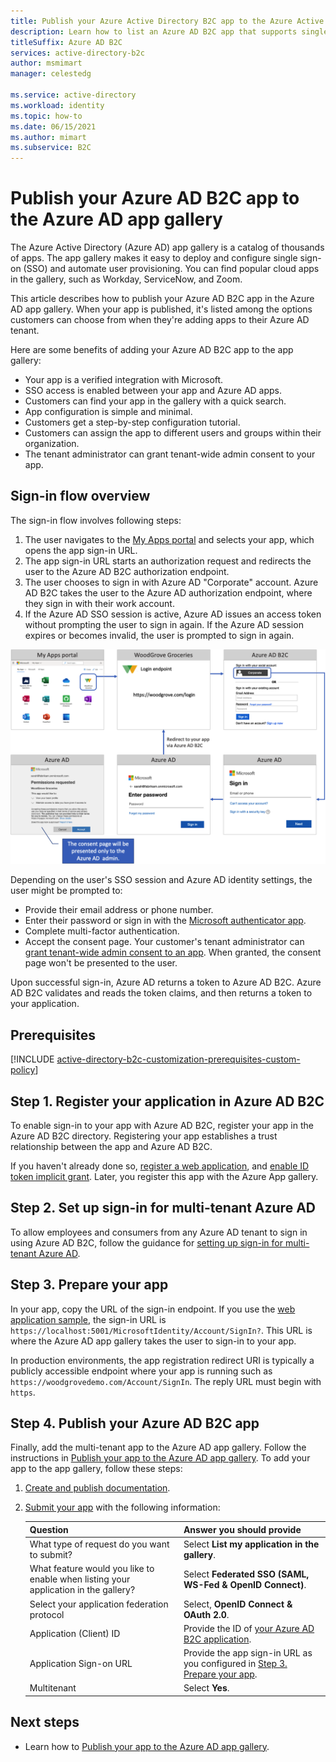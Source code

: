 ```yaml
---
title: Publish your Azure Active Directory B2C app to the Azure Active Directory app gallery
description: Learn how to list an Azure AD B2C app that supports single sign-on in the Azure Active Directory app gallery.
titleSuffix: Azure AD B2C
services: active-directory-b2c
author: msmimart
manager: celestedg

ms.service: active-directory
ms.workload: identity
ms.topic: how-to
ms.date: 06/15/2021
ms.author: mimart
ms.subservice: B2C
---
```


# Publish your Azure AD B2C app to the Azure AD app gallery

The Azure Active Directory (Azure AD) app gallery is a catalog of thousands of apps. The app gallery makes it easy to deploy and configure single sign-on (SSO) and automate user provisioning. You can find popular cloud apps in the gallery, such as Workday, ServiceNow, and Zoom.

This article describes how to publish your Azure AD B2C app in the Azure AD app gallery. When your app is published, it's listed among the options customers can choose from when they're adding apps to their Azure AD tenant.

Here are some benefits of adding your Azure AD B2C app to the app gallery:  

- Your app is a verified integration with Microsoft.
- SSO access is enabled between your app and Azure AD apps.
- Customers can find your app in the gallery with a quick search.
- App configuration is simple and minimal.
- Customers get a step-by-step configuration tutorial.
- Customers can assign the app to different users and groups within their organization.
- The tenant administrator can grant tenant-wide admin consent to your app.

## Sign-in flow overview

The sign-in flow involves following steps:

1. The user navigates to the [My Apps portal](https://myapps.microsoft.com/) and selects your app, which opens the app sign-in URL.
1. The app sign-in URL starts an authorization request and redirects the user to the Azure AD B2C authorization endpoint.
1. The user chooses to sign in with Azure AD "Corporate" account. Azure AD B2C takes the user to the Azure AD authorization endpoint, where they sign in with their work account.
1. If the Azure AD SSO session is active, Azure AD issues an access token without prompting the user to sign in again. If the Azure AD session expires or becomes invalid, the user is prompted to sign in again.

![The sign-in OpenID connect flow.](./media/publish-app-to-azure-ad-app-gallery/app-gallery-sign-in-flow.png)

Depending on the user's SSO session and Azure AD identity settings, the user might be prompted to:

- Provide their email address or phone number.
- Enter their password or sign in with the [Microsoft authenticator app](https://www.microsoft.com/account/authenticator).
- Complete multi-factor authentication.
- Accept the consent page. Your customer's tenant administrator can [grant tenant-wide admin consent to an app](../active-directory/manage-apps/grant-admin-consent.md). When granted, the consent page won't be presented to the user.

Upon successful sign-in, Azure AD returns a token to Azure AD B2C. Azure AD B2C validates and reads the token claims, and then returns a token to your application.

## Prerequisites

[!INCLUDE [active-directory-b2c-customization-prerequisites-custom-policy](../../includes/active-directory-b2c-customization-prerequisites-custom-policy.md)]

## Step 1. Register your application in Azure AD B2C

To enable sign-in to your app with Azure AD B2C, register your app in the Azure AD B2C directory. Registering your app establishes a trust relationship between the app and Azure AD B2C. 

If you haven't already done so, [register a web application](tutorial-register-applications.md), and [enable ID token implicit grant](tutorial-register-applications.md#enable-id-token-implicit-grant). Later, you register this app with the Azure App gallery.

## Step 2. Set up sign-in for multi-tenant Azure AD

To allow employees and consumers from any Azure AD tenant to sign in using Azure AD B2C, follow the guidance for [setting up sign-in for multi-tenant Azure AD](identity-provider-azure-ad-multi-tenant.md?pivots=b2c-custom-policy).

## Step 3. Prepare your app

In your app, copy the URL of the sign-in endpoint. If you use the [web application sample](configure-authentication-sample-web-app.md), the sign-in URL is `https://localhost:5001/MicrosoftIdentity/Account/SignIn?`. This URL is where the Azure AD app gallery takes the user to sign-in to your app.

In production environments, the app registration redirect URI is typically a publicly accessible endpoint where your app is running such as `https://woodgrovedemo.com/Account/SignIn`. The reply URL must begin with `https`.

## Step 4. Publish your Azure AD B2C app

Finally, add the multi-tenant app to the Azure AD app gallery. Follow the instructions in [Publish your app to the Azure AD app gallery](../active-directory/develop/v2-howto-app-gallery-listing.md). To add your app to the app gallery, follow these steps:

1. [Create and publish documentation](../active-directory/develop/v2-howto-app-gallery-listing.md#step-5---create-and-publish-documentation).
1. [Submit your app](../active-directory/develop/v2-howto-app-gallery-listing.md#step-6---submit-your-app) with the following information:

    |Question  |Answer you should provide  |
    |---------|---------|
    |What type of request do you want to submit?| Select **List my application in the gallery**.|
    |What feature would you like to enable when listing your application in the gallery? | Select **Federated SSO (SAML, WS-Fed & OpenID Connect)**. | 
    | Select your application federation protocol| Select, **OpenID Connect & OAuth 2.0**. |
    | Application (Client) ID | Provide the ID of [your Azure AD B2C application](#step-1-register-your-application-in-azure-ad-b2c). |
    | Application Sign-on URL|Provide the app sign-in URL as you configured in [Step 3. Prepare your app](#step-3-prepare-your-app).|
    | Multitenant| Select **Yes**. |

## Next steps

- Learn how to [Publish your app to the Azure AD app gallery](../active-directory/develop/v2-howto-app-gallery-listing.md).

